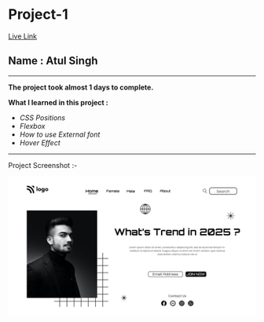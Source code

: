 # Project-1

[Live Link](https://www.google.com "Google")

## Name : Atul Singh

---

**The project took almost 1 days to complete.**

**What I learned in this project :**

- _CSS Positions_
- _Flexbox_
- _How to use External font_
- _Hover Effect_

---

Project Screenshot :-

![LCO](./1.png)
